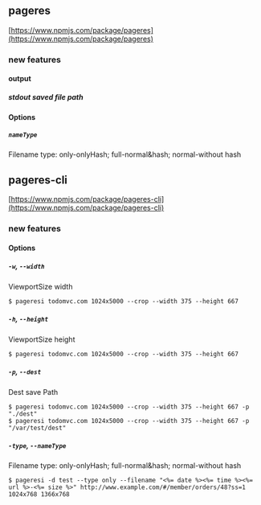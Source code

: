 ## pageres

[https://www.npmjs.com/package/pageres](https://www.npmjs.com/package/pageres)

### new features

#### output

##### stdout saved file path

#### Options

##### `nameType`      

Filename type: only-onlyHash; full-normal&hash; normal-without hash

## pageres-cli

[https://www.npmjs.com/package/pageres-cli](https://www.npmjs.com/package/pageres-cli)

### new features

#### Options

##### `-w`, `--width`

ViewportSize width

```
$ pageresi todomvc.com 1024x5000 --crop --width 375 --height 667
```

##### `-h`, `--height`

ViewportSize height

```
$ pageresi todomvc.com 1024x5000 --crop --width 375 --height 667
```

##### `-p`, `--dest`      

Dest save Path

```
$ pageresi todomvc.com 1024x5000 --crop --width 375 --height 667 -p "./dest"
$ pageresi todomvc.com 1024x5000 --crop --width 375 --height 667 -p "/var/test/dest"
```

##### `-type`, `--nameType`      

Filename type: only-onlyHash; full-normal&hash; normal-without hash

```
$ pageresi -d test --type only --filename "<%= date %><%= time %><%= url %>-<%= size %>" http://www.example.com/#/member/orders/48?ss=1 1024x768 1366x768 
```

